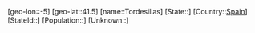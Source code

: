 ﻿---
location: [41.5,-5]
type: City
tags:
- geo/City


SpocWebEntityId: 34908
isDeleted: false
confidential: public

---
[geo-lon::-5]
[geo-lat::41.5]
[name::Tordesillas]
[State::]
[Country::[Spain](geo/Continent/Europe/Spain.md)]
[StateId::]
[Population::]
[Unknown::]

